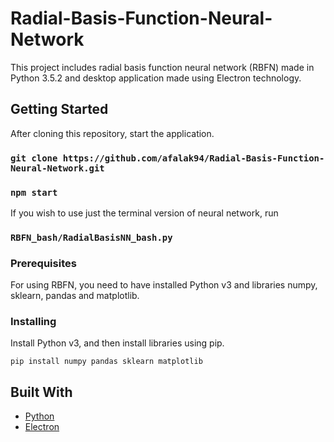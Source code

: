 # Radial-Basis-Function-Neural-Network

This project includes radial basis function neural network (RBFN) made in Python 3.5.2 and desktop application made using Electron technology.

## Getting Started

After cloning this repository, start the application.

### `git clone https://github.com/afalak94/Radial-Basis-Function-Neural-Network.git`
### `npm start`

If you wish to use just the terminal version of neural network, run 

### `RBFN_bash/RadialBasisNN_bash.py`

### Prerequisites

For using RBFN, you need to have installed Python v3 and libraries numpy, sklearn, pandas and matplotlib.

### Installing

Install Python v3, and then install libraries using pip.
```
pip install numpy pandas sklearn matplotlib
```

## Built With

* [Python](https://www.python.org/)
* [Electron](https://electronjs.org/)
